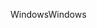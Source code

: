 <span data-ttu-id="f5768-101">Windows</span><span class="sxs-lookup"><span data-stu-id="f5768-101">Windows</span></span>